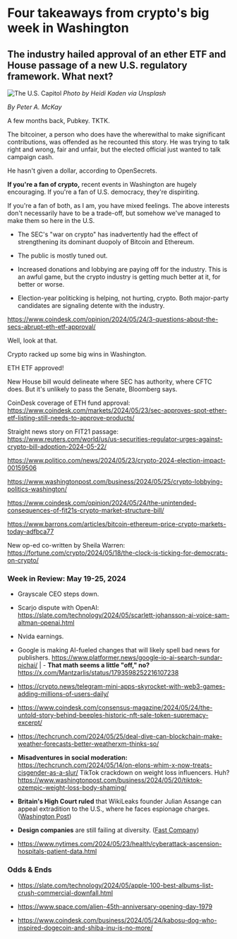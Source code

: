 # Four takeaways from crypto's big week in Washington
## The industry hailed approval of an ether ETF and House passage of a new U.S. regulatory framework. What next?

![The U.S. Capitol](https://blog.pmckay.com/img/heidi-kaden-3840.jpg)
*Photo by Heidi Kaden via Unsplash*

<p><em>By Peter A. McKay</em></p>

<!-- Lede item. ~450 words. -->

A few months back, Pubkey. TKTK.

The bitcoiner, a person who does have the wherewithal to make significant contributions, was offended as he recounted this story. He was trying to talk right and wrong, fair and unfair, but the elected official just wanted to talk campaign cash.

He hasn't given a dollar, according to OpenSecrets.






**If you're a fan of crypto,** recent events in Washington are hugely encouraging. If you're a fan of U.S. democracy, they're dispiriting.

If you're a fan of both, as I am, you have mixed feelings. The above interests don't necessarily have to be a trade-off, but somehow we've managed to make them so here in the U.S.

- The SEC's "war on crypto" has inadvertently had the effect of strengthening its dominant duopoly of Bitcoin and Ethereum.

- The public is mostly tuned out.

- Increased donations and lobbying are paying off for the industry. This is an awful game, but the crypto industry is getting much better at it, for better or worse.

- Election-year politicking is helping, not hurting, crypto. Both major-party candidates are signaling detente with the industry.



https://www.coindesk.com/opinion/2024/05/24/3-questions-about-the-secs-abrupt-eth-etf-approval/


Well, look at that.

Crypto racked up some big wins in Washington.

ETH ETF approved! <!-- Need link -->

New House bill would delineate where SEC has authority, where CFTC does. But it's unlikely to pass the Senate, Bloomberg says.

CoinDesk coverage of ETH fund approval: https://www.coindesk.com/markets/2024/05/23/sec-approves-spot-ether-etf-listing-still-needs-to-approve-products/

Straight news story on FIT21 passage: https://www.reuters.com/world/us/us-securities-regulator-urges-against-crypto-bill-adoption-2024-05-22/

https://www.politico.com/news/2024/05/23/crypto-2024-election-impact-00159506

https://www.washingtonpost.com/business/2024/05/25/crypto-lobbying-politics-washington/

https://www.coindesk.com/opinion/2024/05/24/the-unintended-consequences-of-fit21s-crypto-market-structure-bill/

https://www.barrons.com/articles/bitcoin-ethereum-price-crypto-markets-today-adfbca77

New op-ed co-written by Sheila Warren: https://fortune.com/crypto/2024/05/18/the-clock-is-ticking-for-democrats-on-crypto/

### Week in Review: May 19-25, 2024

- Grayscale CEO steps down. <!-- Need link. WSJ had early scoop, it seems. -->


- Scarjo dispute with OpenAI: https://slate.com/technology/2024/05/scarlett-johansson-ai-voice-sam-altman-openai.html

- Nvida earnings. <!-- Pickup links -->

- Google is making AI-fueled changes that will likely spell bad news for publishers. https://www.platformer.news/google-io-ai-search-sundar-pichai/ | - **That math seems a little "off," no?** https://x.com/Mantzarlis/status/1793598252216107238

- https://crypto.news/telegram-mini-apps-skyrocket-with-web3-games-adding-millions-of-users-daily/

- https://www.coindesk.com/consensus-magazine/2024/05/24/the-untold-story-behind-beeples-historic-nft-sale-token-supremacy-excerpt/

- https://techcrunch.com/2024/05/25/deal-dive-can-blockchain-make-weather-forecasts-better-weatherxm-thinks-so/

- **Misadventures in social moderation:** https://techcrunch.com/2024/05/14/on-elons-whim-x-now-treats-cisgender-as-a-slur/ TikTok crackdown on weight loss influencers. Huh? https://www.washingtonpost.com/business/2024/05/20/tiktok-ozempic-weight-loss-body-shaming/

- **Britain's High Court ruled** that WikiLeaks founder Julian Assange can appeal extradition to the U.S., where he faces espionage charges. ([Washington Post](https://www.washingtonpost.com/world/2024/05/20/assange-appeal-extradition-court/)) <!-- Check for updates late in the week. -->

- **Design companies** are still failing at diversity. ([Fast Company](https://www.fastcompany.com/91126539/design-companies-are-still-failing-at-diversity-heres-how-the-industry-can-build-a-better-pipeline))

- https://www.nytimes.com/2024/05/23/health/cyberattack-ascension-hospitals-patient-data.html

### Odds & Ends

- https://slate.com/technology/2024/05/apple-100-best-albums-list-crush-commercial-downfall.html

- https://www.space.com/alien-45th-anniversary-opening-day-1979

- https://www.coindesk.com/business/2024/05/24/kabosu-dog-who-inspired-dogecoin-and-shiba-inu-is-no-more/

<!--

Re-work boilerplate to include a donation CTA via Bitcoin, Cash, and Venmo.

_**That's it for now. Thanks for reading the newsletter today! If you want to receive updates like this in your inbox every Sunday, please join our email list.**_

_**Have a comment on the newsletter? Please share it with the hashtag #w3w on your favorite social network. We'll continue the conversation there.**_ 😉

_**If you would like to reach me directly with a story suggestion or anything else, please email peter[at]w3w.media.**_

_**Best wishes for a healthy and productive week ahead.**_  

_**-- Peter A. McKay**_  

-->
